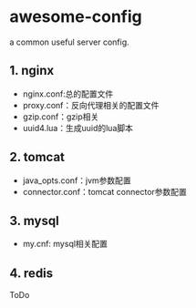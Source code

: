 # awesome-config
a common useful server config.
## 1. nginx

- nginx.conf:总的配置文件
- proxy.conf：反向代理相关的配置文件
- gzip.conf：gzip相关
- uuid4.lua：生成uuid的lua脚本

## 2. tomcat

- java_opts.conf：jvm参数配置
- connector.conf：tomcat connector参数配置

## 3. mysql

- my.cnf: mysql相关配置

## 4. redis

ToDo
